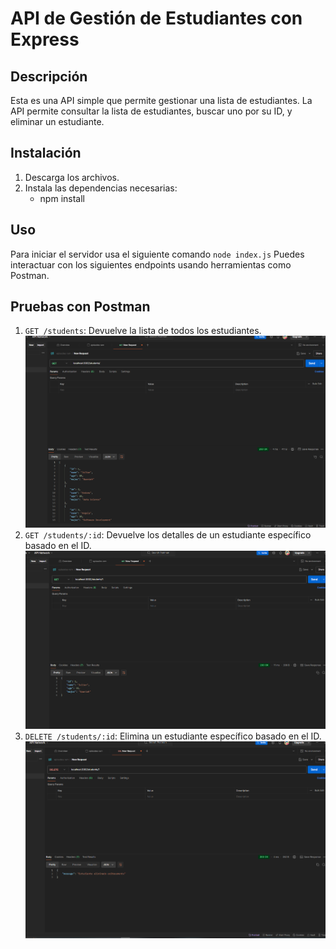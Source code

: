 # API de Gestión de Estudiantes con Express

## Descripción

Esta es una API simple que permite gestionar una lista de estudiantes. La API permite consultar la lista de estudiantes, buscar uno por su ID, y eliminar un estudiante.

## Instalación

1. Descarga los archivos.
2. Instala las dependencias necesarias:
   - npm install

## Uso

Para iniciar el servidor usa el siguiente comando `node index.js`
Puedes interactuar con los siguientes endpoints usando herramientas como Postman.

## Pruebas con Postman

1. `GET /students`: Devuelve la lista de todos los estudiantes. ![GET /students](/TAREA%20CLASE%207/image/postman02.png)
2. `GET /students/:id`: Devuelve los detalles de un estudiante específico basado en el ID. ![GET /students/:id](/TAREA%20CLASE%207/image/postman01.png)
3. `DELETE /students/:id`: Elimina un estudiante específico basado en el ID. ![DELETE /students/:id](/TAREA%20CLASE%207/image/postman03.png)
